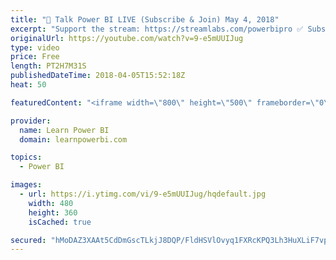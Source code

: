 ```yaml
---
title: "🔴 Talk Power BI LIVE (Subscribe & Join) May 4, 2018"
excerpt: "Support the stream: https://streamlabs.com/powerbipro ✅ Subscribe and click the 🔔 to join me 🔴 LIVE. Discuss the latest in Power BI and ask any Power BI question. 💡 Join https://www.facebook.com/groups/TalkP... to continue the conversation  Hello, I am Avi Singh, Microsoft MVP and Power BI Pro! I"
originalUrl: https://youtube.com/watch?v=9-e5mUUIJug
type: video
price: Free
length: PT2H7M31S
publishedDateTime: 2018-04-05T15:52:18Z
heat: 50

featuredContent: "<iframe width=\"800\" height=\"500\" frameborder=\"0\" src=\"https://www.youtube.com/embed/9-e5mUUIJug\" allow=\"accelerometer; autoplay; encrypted-media; gyroscope; picture-in-picture\" allowfullscreen></iframe>"

provider:
  name: Learn Power BI
  domain: learnpowerbi.com

topics:
  - Power BI

images:
  - url: https://i.ytimg.com/vi/9-e5mUUIJug/hqdefault.jpg
    width: 480
    height: 360
    isCached: true

secured: "hMoDAZ3XAAt5CdDmGscTLkjJ8DQP/FldHSVlOvyq1FXRcKPQ3Lh3HuXLiF7vpC+cHiOEukuWBPyZ0RVdMdxVN33dFeUPT7T/7OZmac/hNv5WBXovpnrDHMAOO5gQERr0OPvvK0uOh7F6yEez3CduZrOA/EHB/Iimq84Mw5j7L1WBdNMRO/XHIQctMekianZVcLsj+ytezBG+AE1QJfR0bwuNnVw1V/xDm9i7PQxqfyC4IuVqpcqWqDfriAjk58O+x4uLHQ2bDIdLanZzZaMqxvKev3yiyw+/Kif3Pptv+cXsVs8hhWyMM3JPymQ83GfkQMHam1+LQbx10SqRQBqtL68i7gKdNVi7H/HNvDRBY40PptA5awewF/5Nkf1bqoNCcme9HzInVreWGOqPIge48DA1a9JqFV4z03qyWLnLX8I=;dyPi3DmaZzbIXbjuTOVz3w=="
---
```


